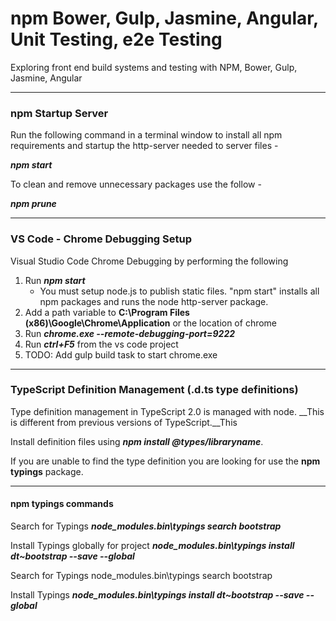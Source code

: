 # npm Bower, Gulp, Jasmine, Angular, Unit Testing, e2e Testing #
Exploring front end build systems and testing with NPM, Bower, Gulp, Jasmine, Angular

- - - - 

### npm Startup Server ###
Run the following command in a terminal window to install all npm requirements and startup the http-server needed
to server files -

___npm start___

To clean and remove unnecessary packages use the follow -

___npm prune___

- - - -

### VS Code - Chrome Debugging Setup ###
Visual Studio Code Chrome Debugging by performing the following
1. Run ___npm start___
   * You must setup node.js to publish static files. "npm start" installs all npm packages and runs the node http-server package.
2. Add a path variable to __C:\Program Files (x86)\Google\Chrome\Application__ or the location of chrome
3. Run ___chrome.exe --remote-debugging-port=9222___
4. Run ___ctrl+F5___ from the vs code project
5. TODO: Add gulp build task to start chrome.exe

- - - - 

### TypeScript Definition Management (.d.ts type definitions) ###
Type definition management in TypeScript 2.0 is managed with node. __This is different from previous versions of TypeScript.__This

Install definition files using ___npm install @types/libraryname___.

If you are unable to find the type definition you are looking for use the __npm typings__ package.

- - - - 

#### npm typings commands ###

Search for Typings
___node_modules\.bin\typings search bootstrap___

Install Typings globally for project
___node_modules\.bin\typings install dt~bootstrap --save --global___

Search for Typings
node_modules\.bin\typings search bootstrap

Install Typings
___node_modules\.bin\typings install dt~bootstrap --save --global___